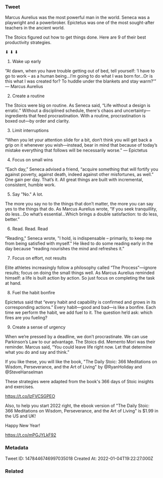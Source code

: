 ### Tweet
Marcus Aurelius was the most powerful man in the world. Seneca was a playwright and a powerbroker. Epictetus was one of the most sought-after teachers in the ancient world.

The Stoics figured out how to get things done. Here are 9 of their best productivity strategies.

⬇ ⬇ ⬇

1. Wake up early

“At dawn, when you have trouble getting out of bed, tell yourself: ‘I have to go to work – as a human being...I’m going to do what I was born for...Or is this what I was created for? To huddle under the blankets and stay warm?’” — Marcus Aurelius

2. Create a routine

The Stoics were big on routine. As Seneca said, “Life without a design is erratic." Without a disciplined schedule, there's chaos and uncertainty—ingredients that feed procrastination. With a routine, procrastination is boxed out—by order and clarity.

3. Limit interruptions

“When you let your attention slide for a bit, don’t think you will get back a grip on it whenever you wish—instead, bear in mind that because of today’s mistake everything that follows will be necessarily worse." — Epictetus

4. Focus on small wins

“Each day,” Seneca advised a friend, “acquire something that will fortify you against poverty, against death, indeed against other misfortunes, as well.” One gain per day. That’s it. All great things are built with incremental, consistent, humble work.

5. Say "No." A lot.

The more you say no to the things that don’t matter, the more you can say yes to the things that do. As Marcus Aurelius wrote, “If you seek tranquillity, do less...Do what’s essential...Which brings a double satisfaction: to do less, better.”

6. Read. Read. Read

“Reading," Seneca wrote, "I hold, is indispensable – primarily, to keep me from being satisfied with myself." He liked to do some reading early in the day because “reading nourishes the mind and refreshes it.”

7. Focus on effort, not results

Elite athletes increasingly follow a philosophy called “The Process”—ignore results; focus on doing the small things well. As Marcus Aurelius reminded himself: a life is built action by action. So just focus on completing the task at hand.

8. Fuel the habit bonfire

Epictetus said that “every habit and capability is confirmed and grows in its corresponding actions.” Every habit—good and bad—is like a bonfire. Each time we perform the habit, we add fuel to it. The question he’d ask: which fires are you fueling?

9. Create a sense of urgency

When we’re pressed by a deadline, we don’t procrastinate. We can use Parkinson’s Law to our advantage. The Stoics did. Memento Mori was their reminder. Marcus said, “You could leave life right now. Let that determine what you do and say and think.”

If you like these, you will like the book, "The Daily Stoic: 366 Meditations on Wisdom, Perseverance, and the Art of Living" by @RyanHoliday and @SteveHanselman 

These strategies were adapted from the book's 366 days of Stoic insights and exercises.

https://t.co/IzFVCSGPEO

Also, to help you start 2022 right, the ebook version of "The Daily Stoic: 366 Meditations on Wisdom, Perseverance, and the Art of Living" is $1.99 in the US and UK!

Happy New Year!

https://t.co/mPGJYLkF92

### Metadata
Tweet ID: 1478446746997035018
Created At: 2022-01-04T19:22:27.000Z

### Related

